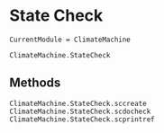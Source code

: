 # State Check

```@meta
CurrentModule = ClimateMachine
```

```@docs
ClimateMachine.StateCheck
```

## Methods

```@docs
ClimateMachine.StateCheck.sccreate
ClimateMachine.StateCheck.scdocheck
ClimateMachine.StateCheck.scprintref
```

